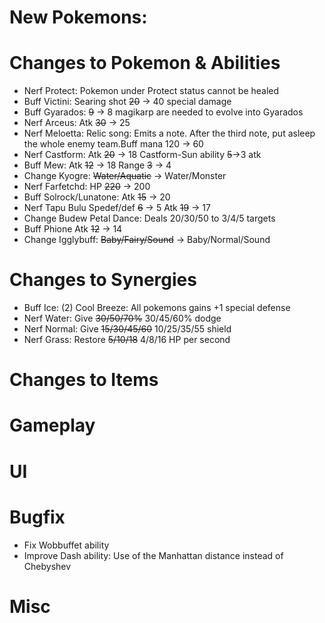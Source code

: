 # New Pokemons:

# Changes to Pokemon & Abilities

- Nerf Protect: Pokemon under Protect status cannot be healed
- Buff Victini: Searing shot ~~20~~ → 40 special damage
- Buff Gyarados: ~~9~~ → 8 magikarp are needed to evolve into Gyarados
- Nerf Arceus: Atk ~~30~~ -> 25
- Nerf Meloetta: Relic song: Emits a note. After the third note, put asleep the whole enemy team.Buff mana 120 -> 60
- Nerf Castform: Atk ~~20~~ -> 18 Castform-Sun ability ~~5~~->3 atk
- Buff Mew: Atk ~~12~~ -> 18 Range ~~3~~ -> 4
- Change Kyogre: ~~Water/Aquatic~~ -> Water/Monster
- Nerf Farfetchd: HP ~~220~~ -> 200
- Buff Solrock/Lunatone: Atk ~~15~~ -> 20
- Nerf Tapu Bulu Spedef/def ~~6~~ -> 5 Atk ~~19~~ -> 17
- Change Budew Petal Dance: Deals 20/30/50 to 3/4/5 targets
- Buff Phione Atk ~~12~~ -> 14
- Change Igglybuff: ~~Baby/Fairy/Sound~~ -> Baby/Normal/Sound

# Changes to Synergies

- Buff Ice: (2) Cool Breeze: All pokemons gains +1 special defense
- Nerf Water: Give ~~30/50/70%~~ 30/45/60% dodge
- Nerf Normal: Give ~~15/30/45/60~~ 10/25/35/55 shield
- Nerf Grass: Restore ~~5/10/18~~ 4/8/16 HP per second

# Changes to Items

# Gameplay

# UI

# Bugfix

- Fix Wobbuffet ability
- Improve Dash ability: Use of the Manhattan distance instead of Chebyshev

# Misc
